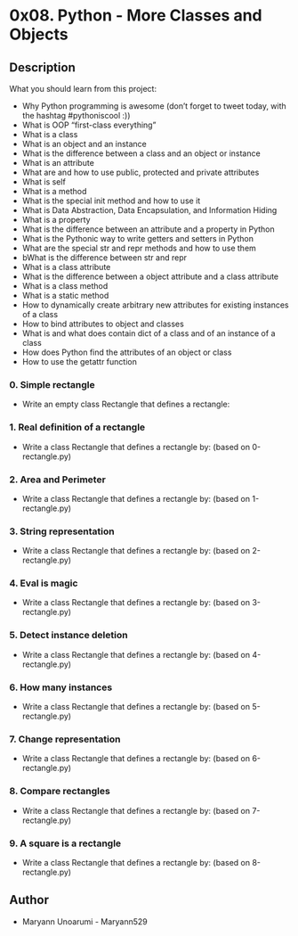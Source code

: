 # 0x08. Python - More Classes and Objects

## Description
What you should learn from this project:

* Why Python programming is awesome (don’t forget to tweet today, with the hashtag #pythoniscool :))
* What is OOP
“first-class everything”
* What is a class
* What is an object and an instance
* What is the difference between a class and an object or instance
* What is an attribute
* What are and how to use public, protected and private attributes
* What is self
* What is a method
* What is the special init method and how to use it
* What is Data Abstraction, Data Encapsulation, and Information Hiding
* What is a property
* What is the difference between an attribute and a property in Python
* What is the Pythonic way to write getters and setters in Python
* What are the special str and repr methods and how to use them
* bWhat is the difference between str and repr
* What is a class attribute
* What is the difference between a object attribute and a class attribute
* What is a class method
* What is a static method
* How to dynamically create arbitrary new attributes for existing instances of a class
* How to bind attributes to object and classes
* What is and what does contain dict of a class and of an instance of a class
* How does Python find the attributes of an object or class
* How to use the getattr function

### 0. Simple rectangle
* Write an empty class Rectangle that defines a rectangle:
### 1. Real definition of a rectangle
* Write a class Rectangle that defines a rectangle by: (based on 0-rectangle.py)
### 2. Area and Perimeter
* Write a class Rectangle that defines a rectangle by: (based on 1-rectangle.py)
### 3. String representation
* Write a class Rectangle that defines a rectangle by: (based on 2-rectangle.py)
### 4. Eval is magic
* Write a class Rectangle that defines a rectangle by: (based on 3-rectangle.py)
### 5. Detect instance deletion
* Write a class Rectangle that defines a rectangle by: (based on 4-rectangle.py)
### 6. How many instances
* Write a class Rectangle that defines a rectangle by: (based on 5-rectangle.py)
### 7. Change representation
* Write a class Rectangle that defines a rectangle by: (based on 6-rectangle.py)
### 8. Compare rectangles
* Write a class Rectangle that defines a rectangle by: (based on 7-rectangle.py)
### 9. A square is a rectangle
* Write a class Rectangle that defines a rectangle by: (based on 8-rectangle.py)

## Author
  * Maryann Unoarumi - Maryann529
